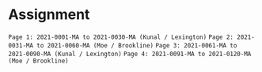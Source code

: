 # Assignment
`Page 1: 2021-0001-MA to 2021-0030-MA (Kunal / Lexington)`
`Page 2: 2021-0031-MA to 2021-0060-MA (Moe / Brookline)`
`Page 3: 2021-0061-MA to 2021-0090-MA (Kunal / Lexington)`
`Page 4: 2021-0091-MA to 2021-0120-MA (Moe / Brookline)`